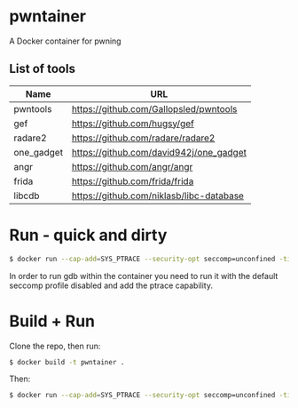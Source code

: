 # pwntainer
A Docker container for pwning

## List of tools
| Name | URL |
| --- | --- |
| pwntools | https://github.com/Gallopsled/pwntools |
| gef | https://github.com/hugsy/gef |
| radare2 | https://github.com/radare/radare2 |
| one_gadget | https://github.com/david942j/one_gadget |
| angr | https://github.com/angr/angr |
| frida | https://github.com/frida/frida |
| libcdb | https://github.com/niklasb/libc-database |

# Run - quick and dirty
```bash
$ docker run --cap-add=SYS_PTRACE --security-opt seccomp=unconfined -ti gedigi/pwntainer bash
```

In order to run gdb within the container you need to run it with the default seccomp profile disabled and add the ptrace capability.

# Build + Run
Clone the repo, then run:
```bash
$ docker build -t pwntainer .
```

Then:
```bash
$ docker run --cap-add=SYS_PTRACE --security-opt seccomp=unconfined -ti pwntainer bash
```
